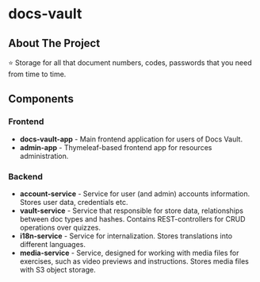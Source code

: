 # docs-vault

## About The Project
:star: Storage for all that document numbers, codes, passwords that you need from time to time.

## Components

### Frontend
- **docs-vault-app** - Main frontend application for users of Docs Vault.
- **admin-app** - Thymeleaf-based frontend app for resources administration.

### Backend
- **account-service** - Service for user (and admin) accounts information. Stores user data, credentials etc.
- **vault-service** - Service that responsible for store data, relationships between doc types and hashes. Contains REST-controllers for CRUD operations over quizzes.
- **i18n-service** - Service for internalization. Stores translations into different languages.
- **media-service** - Service, designed for working with media files for exercises, such as video previews and instructions. Stores media files with S3 object storage.

